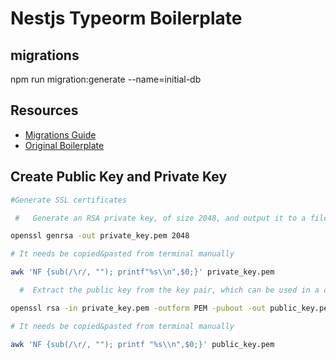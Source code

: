 # Nestjs Typeorm Boilerplate

## migrations

npm run migration:generate --name=initial-db

## Resources

- [Migrations Guide](https://constantsolutions.dk/2024/08/05/nestjs-project-with-typeorm-cli-and-automatic-migrations/)
- [Original Boilerplate](https://github.com/NarHakobyan/awesome-nest-boilerplate)

## Create Public Key and Private Key

```bash
#Generate SSL certificates

 #   Generate an RSA private key, of size 2048, and output it to a file named key.pem:

openssl genrsa -out private_key.pem 2048

# It needs be copied&pasted from terminal manually

awk 'NF {sub(/\r/, ""); printf"%s\\n",$0;}' private_key.pem

  #  Extract the public key from the key pair, which can be used in a certificate:

openssl rsa -in private_key.pem -outform PEM -pubout -out public_key.pem

# It needs be copied&pasted from terminal manually

awk 'NF {sub(/\r/, ""); printf "%s\\n",$0;}' public_key.pem
```
